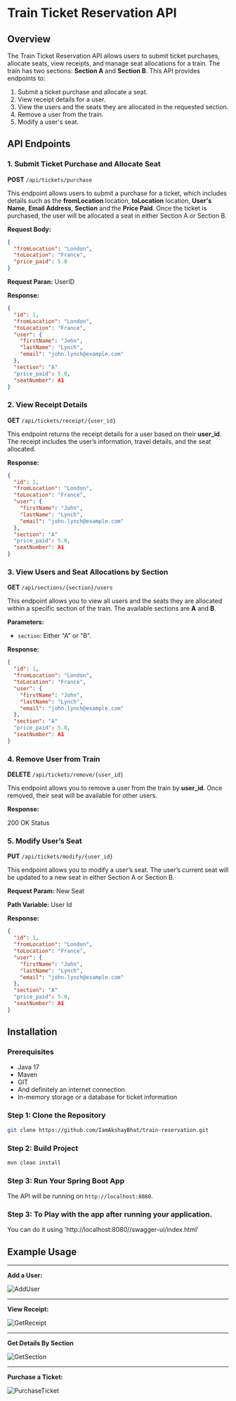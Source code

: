 # Train Ticket Reservation API

## Overview

The Train Ticket Reservation API allows users to submit ticket purchases, allocate seats, view receipts, and manage seat allocations for a train. The train has two sections: **Section A** and **Section B**. This API provides endpoints to:

1. Submit a ticket purchase and allocate a seat.
2. View receipt details for a user.
3. View the users and the seats they are allocated in the requested section.
4. Remove a user from the train.
5. Modify a user's seat.

## API Endpoints

### 1. Submit Ticket Purchase and Allocate Seat

**POST** `/api/tickets/purchase`

This endpoint allows users to submit a purchase for a ticket, which includes details such as the **fromLocation** location, **toLocation** location, **User's Name**, **Email Address**, **Section** and the **Price Paid**. Once the ticket is purchased, the user will be allocated a seat in either Section A or Section B.

**Request Body:**

```json
{
  "fromLocation": "London",
  "toLocation": "France",
  "price_paid": 5.0
}
```

**Request Paran:** UserID

**Response:**

```json
{
  "id": 1,
  "fromLocation": "London",
  "toLocation": "France",
  "user": {
    "firstName": "John",
    "lastName": "Lynch",
    "email": "john.lynch@example.com"
  },
  "section": "A"
  "price_paid": 5.0,
  "seatNumber": A1
}
```

### 2. View Receipt Details

**GET** `/api/tickets/receipt/{user_id}`

This endpoint returns the receipt details for a user based on their **user_id**. The receipt includes the user’s information, travel details, and the seat allocated.

**Response:**

```json
{
  "id": 1,
  "fromLocation": "London",
  "toLocation": "France",
  "user": {
    "firstName": "John",
    "lastName": "Lynch",
    "email": "john.lynch@example.com"
  },
  "section": "A"
  "price_paid": 5.0,
  "seatNumber": A1
}
```

### 3. View Users and Seat Allocations by Section

**GET** `/api/sections/{section}/users`

This endpoint allows you to view all users and the seats they are allocated within a specific section of the train. The available sections are **A** and **B**.

**Parameters:**

- `section`: Either "A" or "B".

**Response:**

```json
{
  "id": 1,
  "fromLocation": "London",
  "toLocation": "France",
  "user": {
    "firstName": "John",
    "lastName": "Lynch",
    "email": "john.lynch@example.com"
  },
  "section": "A"
  "price_paid": 5.0,
  "seatNumber": A1
}
```

### 4. Remove User from Train

**DELETE** `/api/tickets/remove/{user_id}`

This endpoint allows you to remove a user from the train by **user_id**. Once removed, their seat will be available for other users.

**Response:**

200 OK Status

### 5. Modify User’s Seat

**PUT** `/api/tickets/modify/{user_id}`

This endpoint allows you to modify a user’s seat. The user’s current seat will be updated to a new seat in either Section A or Section B.

**Request Param:** New Seat

**Path Variable:** User Id

**Response:**

```json
{
  "id": 1,
  "fromLocation": "London",
  "toLocation": "France",
  "user": {
    "firstName": "John",
    "lastName": "Lynch",
    "email": "john.lynch@example.com"
  },
  "section": "A"
  "price_paid": 5.0,
  "seatNumber": A1
}
```

## Installation

### Prerequisites

- Java 17
- Maven
- GIT
- And definitely an internet connection
- In-memory storage or a database for ticket information

### Step 1: Clone the Repository

```bash
git clone https://github.com/IamAkshayBhat/train-reservation.git
```

### Step 2: Build Project

```bash
mvn clean install 
```

### Step 3: Run Your Spring Boot App


The API will be running on `http://localhost:8080`.

### Step 3: To Play with the app after running your application.

You can do it using 'http://localhost:8080//swagger-ui/index.html'

## Example Usage

---

**Add a User:**

![AddUser](https://github.com/user-attachments/assets/722c8107-0f5d-4cd8-83c4-47888e3a26b6)


---

**View Receipt:**

![GetReceipt](https://github.com/user-attachments/assets/e7ef1f7e-a8a4-4855-b550-7abb46491e21)



---

**Get Details By Section**

![GetSection](https://github.com/user-attachments/assets/467443be-6220-4d1c-ba19-b0da83dc5258)



---

**Purchase a Ticket:**


![PurchaseTicket](https://github.com/user-attachments/assets/1e73fcd4-0bd5-4a9a-b6e6-e28f583b5b05)
